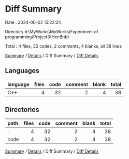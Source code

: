# Diff Summary

Date : 2024-06-02 15:22:24

Directory d:\\MyWorks\\MyWorks\\Experiment of programming\\Project3(HenBnb)

Total : 4 files,  32 codes, 2 comments, 4 blanks, all 38 lines

[Summary](results.md) / [Details](details.md) / Diff Summary / [Diff Details](diff-details.md)

## Languages
| language | files | code | comment | blank | total |
| :--- | ---: | ---: | ---: | ---: | ---: |
| C++ | 4 | 32 | 2 | 4 | 38 |

## Directories
| path | files | code | comment | blank | total |
| :--- | ---: | ---: | ---: | ---: | ---: |
| . | 4 | 32 | 2 | 4 | 38 |
| code | 4 | 32 | 2 | 4 | 38 |

[Summary](results.md) / [Details](details.md) / Diff Summary / [Diff Details](diff-details.md)